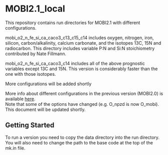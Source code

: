# MOBI2.1_local
This repository contains run directories for MOBI2.1 with different configurations.

mobi_o2_n_fe_si_ca_caco3_c13_c15_c14 includes oxygen, nitrogen, iron, silicon, carbon/alkalinity, calcium carbonate, and the isotopes 13C, 15N and radiocarbon. This directory includes variable P:N and Si:N stoichiometry contributed by Nate Fillmann.

mobi_o2_n_fe_si_ca_caco3_c14 includes all of the above prognostic variables except 13C and 15N. This version is considerably faster than the one with those isotopes.

More configurations will be added shortly

More info about different configurations in the previous version (MOBI2.0) is available [here](https://github.com/andreasschmittner/UVic2.9/wiki/Model-of-Ocean-Biogeochemistry-and-Isotopes-(MOBI)).  
Note that some of the options have changed (e.g. O_npzd is now O_mobi). This document will be updated shortly.
## Getting Started
To run a version you need to copy the data directory into the run directory.
You will also need to change the path to the base code at the top of the mk.in file.

